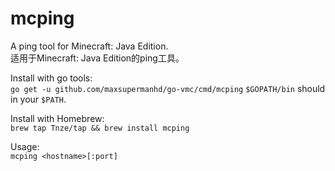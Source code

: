 # mcping

A ping tool for Minecraft: Java Edition.  
适用于Minecraft: Java Edition的ping工具。

Install with go tools:  
    ```go get -u github.com/maxsupermanhd/go-vmc/cmd/mcping```
    `$GOPATH/bin` should in your `$PATH`.

Install with Homebrew:  
    ```brew tap Tnze/tap && brew install mcping```

Usage:  
    ```mcping <hostname>[:port]```
